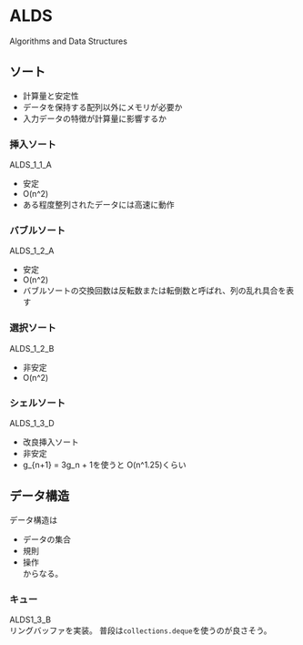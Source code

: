 # ALDS
Algorithms and Data Structures

## ソート
- 計算量と安定性
- データを保持する配列以外にメモリが必要か
- 入力データの特徴が計算量に影響するか

### 挿入ソート
ALDS_1_1_A
- 安定
- O(n^2)
- ある程度整列されたデータには高速に動作

### バブルソート
ALDS_1_2_A
- 安定
- O(n^2)
- バブルソートの交換回数は反転数または転倒数と呼ばれ、列の乱れ具合を表す

### 選択ソート
ALDS_1_2_B
- 非安定
- O(n^2)

### シェルソート
ALDS_1_3_D
- 改良挿入ソート
- 非安定
- g_{n+1} = 3g_n + 1を使うと O(n^1.25)くらい

## データ構造
データ構造は
- データの集合
- 規則
- 操作  
からなる。

### キュー
ALDS1_3_B  
リングバッファを実装。
普段は`collections.deque`を使うのが良さそう。

###
